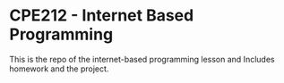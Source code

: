 # CPE212 - Internet Based Programming 
This is the repo of the internet-based programming lesson and Includes homework and the project.




